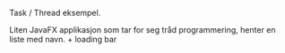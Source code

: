 Task / Thread eksempel.

Liten JavaFX applikasjon som tar for seg tråd programmering, henter en liste med navn. + loading bar
